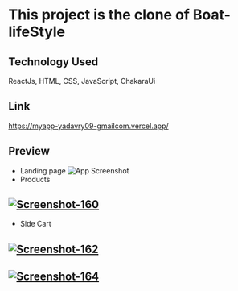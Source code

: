 # This project is the clone of Boat-lifeStyle

## Technology Used
 ReactJs,  HTML, CSS, JavaScript,  ChakaraUi 

## Link
https://myapp-yadavry09-gmailcom.vercel.app/

 ## Preview
  * Landing page
 ![App Screenshot](https://i.postimg.cc/WtLhTC4h/Screenshot-159.png)
 * Products
 ## <a href="https://ibb.co/Wtwm4yn"><img src="https://i.ibb.co/ZmPqp8d/Screenshot-160.png" alt="Screenshot-160" border="0" /></a>
 * Side Cart
 ## <a href="https://ibb.co/RSk5mQ2"><img src="https://i.ibb.co/N3d4PWx/Screenshot-162.png" alt="Screenshot-162" border="0" /></a>
 
 ## <a href="https://ibb.co/VLxFsk7"><img src="https://i.ibb.co/grd0xc5/Screenshot-164.png" alt="Screenshot-164" border="0" /></a>

